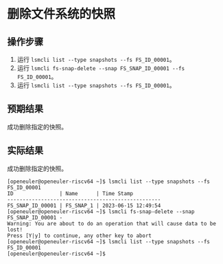 # 删除文件系统的快照

## 操作步骤

1. 运行 `lsmcli list --type snapshots --fs FS_ID_00001`。
2. 运行 `lsmcli fs-snap-delete --snap FS_SNAP_ID_00001 --fs FS_ID_00001`。
3. 运行 `lsmcli list --type snapshots --fs FS_ID_00001`。

## 预期结果

成功删除指定的快照。

## 实际结果

成功删除指定的快照。

```log
[openeuler@openeuler-riscv64 ~]$ lsmcli list --type snapshots --fs FS_ID_00001
ID               | Name      | Time Stamp         
--------------------------------------------------
FS_SNAP_ID_00001 | FS_SNAP_1 | 2023-06-15 12:49:54
[openeuler@openeuler-riscv64 ~]$ lsmcli fs-snap-delete --snap FS_SNAP_ID_00001 - 
Warning: You are about to do an operation that will cause data to be lost!
Press [Y|y] to continue, any other key to abort
[openeuler@openeuler-riscv64 ~]$ lsmcli list --type snapshots --fs FS_ID_00001
[openeuler@openeuler-riscv64 ~]$ 
```